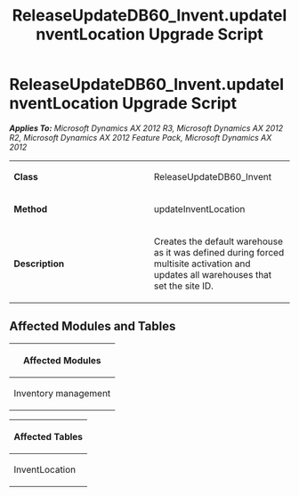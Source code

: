 ﻿---
title: ReleaseUpdateDB60_Invent.updateInventLocation Upgrade Script
TOCTitle: ReleaseUpdateDB60_Invent.updateInventLocation Upgrade Script
ms:assetid: ea7ec095-3145-8a46-1dbb-2c2b55c5fdba
ms:mtpsurl: https://msdn.microsoft.com/en-us/library/JJ719889(v=AX.60)
ms:contentKeyID: 49711961
ms.date: 05/18/2015
mtps_version: v=AX.60
---

# ReleaseUpdateDB60\_Invent.updateInventLocation Upgrade Script 


_**Applies To:** Microsoft Dynamics AX 2012 R3, Microsoft Dynamics AX 2012 R2, Microsoft Dynamics AX 2012 Feature Pack, Microsoft Dynamics AX 2012_

<table>
<colgroup>
<col style="width: 50%" />
<col style="width: 50%" />
</colgroup>
<tbody>
<tr class="odd">
<td><p><strong>Class</strong></p></td>
<td><p>ReleaseUpdateDB60_Invent</p></td>
</tr>
<tr class="even">
<td><p><strong>Method</strong></p></td>
<td><p>updateInventLocation</p></td>
</tr>
<tr class="odd">
<td><p><strong>Description</strong></p></td>
<td><p>Creates the default warehouse as it was defined during forced multisite activation and updates all warehouses that set the site ID.</p></td>
</tr>
</tbody>
</table>


## Affected Modules and Tables

<table>
<colgroup>
<col style="width: 100%" />
</colgroup>
<thead>
<tr class="header">
<th><p>Affected Modules</p></th>
</tr>
</thead>
<tbody>
<tr class="odd">
<td><p>Inventory management</p></td>
</tr>
</tbody>
</table>


<table>
<colgroup>
<col style="width: 100%" />
</colgroup>
<thead>
<tr class="header">
<th><p>Affected Tables</p></th>
</tr>
</thead>
<tbody>
<tr class="odd">
<td><p>InventLocation</p></td>
</tr>
</tbody>
</table>

  


